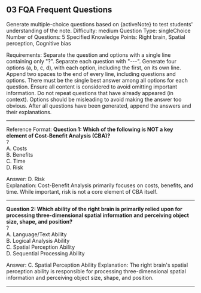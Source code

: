 
## 03 FQA Frequent Questions

Generate multiple-choice questions based on {activeNote} to test students' understanding of the note.
Difficulty: medium
Question Type: singleChoice
Number of Questions: 5
Specified Knowledge Points: Right brain, Spatial perception, Cognitive bias

Requirements:
Separate the question and options with a single line containing only "?".
Separate each question with "---".
Generate four options (a, b, c, d), with each option, including the first, on its own line.
Append two spaces to the end of every line, including questions and options.
There must be the single best answer among all options for each question.
Ensure all content is considered to avoid omitting important information.
Do not repeat questions that have already appeared (in context).
Options should be misleading to avoid making the answer too obvious.
After all questions have been generated, append the answers and their explanations.

---
Reference Format:
**Question 1: Which of the following is NOT a key element of Cost-Benefit Analysis (CBA)?**  
?  
A. Costs  
B. Benefits  
C. Time  
D. Risk  

Answer: D. Risk  
Explanation: Cost-Benefit Analysis primarily focuses on costs, benefits, and time. While important, risk is not a core element of CBA itself.

---
**Question 2: Which ability of the right brain is primarily relied upon for processing three-dimensional spatial information and perceiving object size, shape, and position?**  
?  
A. Language/Text Ability  
B. Logical Analysis Ability  
C. Spatial Perception Ability  
D. Sequential Processing Ability  

Answer: C. Spatial Perception Ability
Explanation: The right brain's spatial perception ability is responsible for processing three-dimensional spatial information and perceiving object size, shape, and position.

---